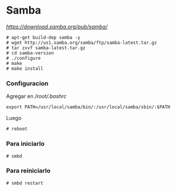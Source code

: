 # Samba

*https://download.samba.org/pub/samba/*
```
# apt-get build-dep samba -y
# wget http://us1.samba.org/samba/ftp/samba-latest.tar.gz
# tar zxvf samba-latest.tar.gz
# cd samba-version
# ./configure
# make
# make install
```

### Configuracion

Agregar en */root/.bashrc*

```
export PATH=/usr/local/samba/bin/:/usr/local/samba/sbin/:$PATH
```

Luego 

`# reboot`

### Para iniciarlo

```
# smbd
```

### Para reiniciarlo

```
# smbd restart
```
